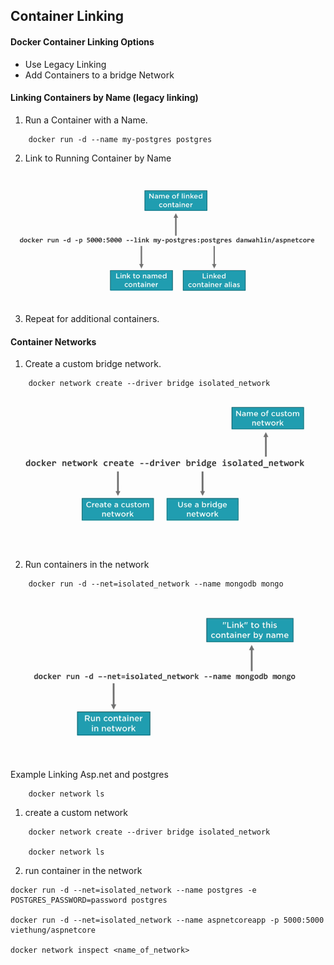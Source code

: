## Container Linking

#### Docker Container Linking Options
* Use Legacy Linking
* Add Containers to a bridge Network

#### Linking Containers by Name (legacy linking)
1. Run a Container with a Name.

```
	docker run -d --name my-postgres postgres
```

2. Link to Running Container by Name

![alt text](https://github.com/osxsystem/docker/blob/master/images/linking_containers.png?raw=true "")

3. Repeat for additional containers.

#### Container Networks
1. Create a custom bridge network.

```
	docker network create --driver bridge isolated_network
```
![alt text](https://github.com/osxsystem/docker/blob/master/images/create_cuatom_network.png?raw=true "")

2. Run containers in the network

```
	docker run -d --net=isolated_network --name mongodb mongo
```

![alt text](https://github.com/osxsystem/docker/blob/master/images/run_container_in_network.png?raw=true "")

Example Linking Asp.net and postgres

```
	docker network ls
```

1. create a custom network

```
	docker network create --driver bridge isolated_network
	
	docker network ls
```
2. run container in the network

```
docker run -d --net=isolated_network --name postgres -e POSTGRES_PASSWORD=password postgres

docker run -d --net=isolated_network --name aspnetcoreapp -p 5000:5000 viethung/aspnetcore

docker network inspect <name_of_network>
```